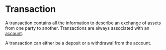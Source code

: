 # Transaction

A transaction contains all the information to describe an exchange of assets from one party to another.
Transactions are always associated with an [account](docs/concepts/accounts.md).

A transaction can either be a deposit or a withdrawal from the account.